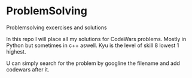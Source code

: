 # ProblemSolving
Problemsolving excercises and solutions

In this repo I will place all my solutions for CodeWars problems. Mostly in Python but sometimes in c++ aswell.
Kyu is the level of skill 8 lowest 1 highest.

U can simply search for the problem by googline the filename and add codewars after it.
